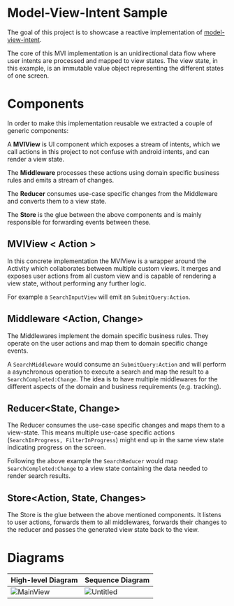 # Model-View-Intent Sample

The goal of this project is to showcase a reactive implementation of [model-view-intent](http://hannesdorfmann.com/android/model-view-intent).

The core of this MVI implementation is an unidirectional data flow where user intents are processed and mapped to view states. The view state, in this example, is an immutable value object representing the different states of one screen.

# Components

In order to make this implementation reusable we extracted a couple of generic components:

A **MVIView** is UI component which exposes a stream of intents, which we call actions in this project to not confuse with android intents, and can render a view state.

The **Middleware** processes these actions using domain specific business rules and emits a stream of changes.

The **Reducer** consumes use-case specific changes from the Middleware and converts them to a view state.

The **Store** is the glue between the above components and is mainly responsible for forwarding events between these.

## MVIView < Action >

In this concrete implementation the MVIView is a wrapper around the Activity which collaborates between multiple custom views. It merges and exposes user actions from all custom view and is capable of rendering a view state, without performing any further logic. 

For example a `SearchInputView` will emit an `SubmitQuery:Action`.

## Middleware <Action, Change>

The Middlewares implement the domain specific business rules. They operate on the user actions and map them to domain specific change events. 

A `SearchMiddleware` would consume an `SubmitQuery:Action` and will perform a asynchronous operation to execute a search and map the result to a `SearchCompleted:Change`.
The idea is to have multiple middlewares for the different aspects of the domain and business requirements (e.g. tracking).

## Reducer<State, Change>

The Reducer consumes the use-case specific changes and maps them to a view-state. This means multiple use-case specific actions (`SearchInProgress, FilterInProgress`) might end up in the same view state indicating progress on the screen.

Following the above example the `SearchReducer` would map `SearchCompleted:Change` to a view state containing the data needed to render search results.

## Store<Action, State, Changes>

The Store is the glue between the above mentioned components. It listens to user actions, forwards them to all middlewares, forwards their changes to the reducer and passes the generated view state back to the view.

# Diagrams
| High-level Diagram|Sequence Diagram|
|----|----|
|![MainView](https://user-images.githubusercontent.com/1046688/61949720-071baa00-afac-11e9-96e1-4e68c5b0844e.png)| ![Untitled](https://user-images.githubusercontent.com/1046688/61949761-20245b00-afac-11e9-94ab-bf51764b6cca.png) |
